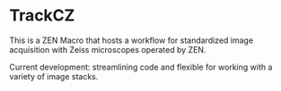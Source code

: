 # TrackCZ
This is a ZEN Macro that hosts a workflow for standardized image acquisition with Zeiss microscopes operated by ZEN.

Current development: streamlining code and flexible for working with a variety of image stacks.
